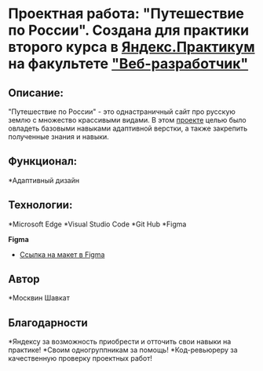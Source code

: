 # Проектная работа: "Путешествие по России". Создана для практики второго курса в [Яндекс.Практикум](https://praktikum.yandex.ru/) на факультете ["Веб-разработчик"](https://praktikum.yandex.ru/web/)

## Описание: 

"Путешествие по России" - это однастраничный сайт про русскую землю с множество крассивыми видами. В этом [проекте](https://maxpowerleft.github.io/russian-travel/) целью было овладеть базовыми навыками адаптивной верстки, а также закрепить полученные знания и навыки.

## Функционал: 

*Адаптивный дизайн

## Технологии: 

*Microsoft Edge 
*Visual Studio Code
*Git Hub
*Figma 

**Figma**

* [Ссылка на макет в Figma](https://www.figma.com/file/5S2WSbEFL6awjVWJ0NWL8Q/Sprint-3_-Russia-_-desktop-mobile?node-id=28503%3A0)

## Автор 
*Москвин Шавкат  
## Благодарности  
*Яндексу за возможность приобрести и отточить свои навыки на практике!
*Своим одногруппникам за помощь!
*Код-ревьюреру за качественную проверку проектных работ!
